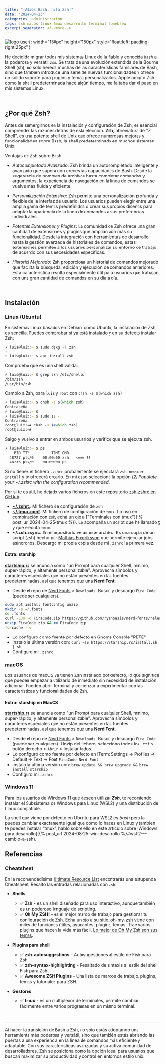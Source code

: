 ```yaml
---
title: "¡Adiós Bash, hola Zsh!"
date: "2024-04-23"
categories: administración
tags: zsh macos linux tmux desarrollo terminal homebrew
excerpt_separator: <!--more-->
---
```


![logo user](/assets/img/posts/logo-zsh.svg){: width="150px" height="150px" style="float:left; padding-right:25px" }

He decidido migrar todos mis sistemas Linux de la fiable y conocida *`bash`* a la poderosa y versátil *`zsh`*. Se trata de una evolución extendida de la Bourne Shell (sh), no solo hereda muchas de las características familiares de Bash, sino que también introduce una serie de nuevas funcionalidades y ofrece un sólido soporte para plugins y temas personalizados. Apple adoptó Zsh como la shell predeterminada hace algún tiempo, me faltaba dar el paso en mis sistemas Linux.

<br clear="left"/>
<!--more-->

## ¿Por qué Zsh?

Antes de sumergirnos en la instalación y configuración de Zsh, es esencial comprender las razones detrás de esta elección. **Zsh**, abreviatura de "Z Shell", es una potente shell de Unix que ofrece numerosas mejoras y funcionalidades sobre Bash, la shell predeterminada en muchos sistemas Unix.

Ventajas de Zsh sobre Bash

- *Autocompletado Avanzado*: Zsh brinda un autocompletado inteligente y avanzado que supera con creces las capacidades de Bash. Desde la sugerencia de nombres de archivos hasta completar comandos y argumentos, la experiencia de navegación en la línea de comandos se vuelve más fluida y eficiente.

- *Personalización Extensiva*: Zsh permite una personalización profunda y flexible de la interfaz de usuario. Los usuarios pueden elegir entre una amplia gama de temas predefinidos o crear sus propios diseños para adaptar la apariencia de la línea de comandos a sus preferencias individuales.

- *Potentes Extensiones y Plugins*: La comunidad de Zsh ofrece una gran cantidad de extensiones y plugins que amplían aún más su funcionalidad. Desde la integración con herramientas de desarrollo hasta la gestión avanzada de historiales de comandos, estas extensiones permiten a los usuarios personalizar su entorno de trabajo de acuerdo con sus necesidades específicas.

- *Historial Mejorado*: Zsh proporciona un historial de comandos mejorado que facilita la búsqueda, edición y ejecución de comandos anteriores. Esta característica resulta especialmente útil para usuarios que trabajan con una gran cantidad de comandos en su día a día.

<br/>

## Instalación

### Linux (Ubuntu)

En sistemas Linux basados en Debian, como Ubuntu, la instalación de Zsh es sencilla. Puedes comprobar si ya está instalado y en su defecto instalar Zsh:

```zsh
⚡ luis@luix:~ $ sudo dpkg -l zsh
:
⚡ luis@luix:~ $ apt install zsh
```

Compruebo que es una shell válida:

```zsh
⚡ luis@luix:~ $ grep zsh /etc/shells`
/bin/zsh
/usr/bin/zsh
```

Cambio a Zsh, para `luis` y `root` con `chsh -s $(which zsh)`

```zsh
⚡ luis@luix:~ $ chsh -s $(which zsh)
Contraseña:
⚡ luis@luix:~ $
⚡ luis@luix:~ $ sudo su -
Contraseña:
root@luix:~# chsh -s $(which zsh)
root@luix:~#
```

Salgo y vuelvo a entrar en ambos usuarios y verifico que se ejecuta zsh.

```zsh
⚡ luis@luix:~ $ ps
    PID TTY          TIME CMD
  48727 pts/0    00:00:00 zsh   <=== !!
  48736 pts/0    00:00:00 ps
```

Si no tienes el fichero `.zshrc` probalemente se ejecutará `zsh-newuser-install` y te ofrecerá crearlo. En mi caso seleccioné la opción *(2) Populate your ~/.zshrc with the configuration recommended*.

Por si te es útil, he dejado varios ficheros en este repositorio [zsh-zshrc en GitHub](https://github.com/LuisPalacios/zsh-zshrc):

- **[~/.zshrc](https://raw.githubusercontent.com/LuisPalacios/zsh-zshrc/main/.zshrc)**. Mi fichero de configuración de `zsh`
- **[~/.tmux.conf](https://raw.githubusercontent.com/LuisPalacios/zsh-zshrc/main/.tmux.conf)**. Mi fichero de configuración de `tmux`. Lo uso en combinación con `zsh`, echa un ojo a ["Terminales con tmux"]({% post_url 2024-04-25-tmux %}). Lo acompaña un script que he llamado **[t](https://raw.githubusercontent.com/LuisPalacios/zsh-zshrc/main/t)** y que ejecuta `tmux`.
- **~/.zsh.async**. En el repositorio verás este archivo. Es una copia de un script (zsh) hecho por [Mathias Fredriksson](https://github.com/mafredri/zsh-async) que permite ejecutar jobs asíncronos. Descargo mi propia copia desde mi `.zshrc` la primera vez.

#### Extra: starship

**[startship.rs](https://starship.rs/)** se anuncia como "un Prompt para cualquier Shell, mínimo, super-rápido, y altamente personalizable". Aprovecha símbolos y caracteres especiales que no están presentes en las fuentes predeterminadas, así que tenemos que una **Nerd Font**.

- Desde el repo de [Nerd Fonts](https://www.nerdfonts.com/) > `Downloads`. Busco y descargo `Fira Code` (puede ser cualquiera).

```bash
sudo apt install fontconfig unzip
mkdir -p ~/.fonts
cd .fonts
curl -LJs -o FiraCode.zip https://github.com/ryanoasis/nerd-fonts/releases/download/v3.2.1/FiraCode.zip
unzip FiraCode.zip && rm FiraCode.zip
fc-cache -fv
```

- Lo configuro como fuente por defecto en Gnome Console "PDTE"
- Instalo la última versión con: `curl -sS https://starship.rs/install.sh | sh`
- Configuro mi `.zshrc`

### macOS

Los usuarios de macOS ya tienen Zsh instalado por defecto, lo que significa que pueden empezar a utilizarlo de inmediato sin necesidad de instalación adicional. Pueden abrir Terminal y comenzar a experimentar con las características y funcionalidades de Zsh.

#### Extra: starship en MacOS

**[startship.rs](https://starship.rs/)** se anuncia como "un Prompt para cualquier Shell, mínimo, super-rápido, y altamente personalizable". Aprovecha símbolos y caracteres especiales que no están presentes en las fuentes predeterminadas, así que tenemos que una **Nerd Font**.

- Desde el repo de [Nerd Fonts](https://www.nerdfonts.com/) > `Downloads`. Busco y descargo `Fira Code` (puede ser cualquiera). Unzip del fichero, selecciono todos los `.ttf` > botón derecho > `Abrir` > Instalar todos.
- Lo configuro como fuente por defecto en iTerm: Settings -> Profiles -> Default -> Text -> Font `FiraCode Nerd Font`
- Instalo la última versión con: `brew update && brew upgrade && brew install starship`
- Configuro mi `.zshrc`

### Windows 11

Para los usuarios de Windows 11 que deseen utilizar ***Zsh***, te recomiendo instalar el Subsistema de Windows para Linux (WSL2) y una distribución de Linux compatible.

La shell que viene por defecto en Ubuntu para WSL2 es *bash* pero la puedes cambiar exactamente igual que como lo haces en Linux y tambien te puedes instalar “tmux”, hablo sobre ello en este artículo sobre [Windows para desarrollo]({% post_url 2024-08-25-win-desarrollo %}#wsl-2---cambio-a-zsh).

## Referencias

### Cheatsheet

En la recomendadísima [Ultimate Resource List](https://gist.github.com/bgoonz/be5c5be77169ef333b431bc37d331176) encontrarás una estupenda Cheatsheet. Resalto las entradas relacionadas con `zsh`:

- **Shells**
  - ✅ **Zsh** - es un shell diseñado para uso interactivo, aunque también es un poderoso lenguaje de scripting.
  - ✅ **Oh My ZSH!** - es el mejor marco de trabajo para gestionar tu configuración de Zsh. Echa un ojo a su sitio, [oh-my-zsh](https://ohmyz.sh) viene con miles de funciones útiles, ayudantes, plugins, temas. Trae varios plugins que hacen la vida más fácil. [Lo mejor de Oh My Zsh son sus temas](https://github.com/ohmyzsh/ohmyzsh/wiki/Themes).

- **Plugins para shell**
  - ✅ **zsh-autosuggestions** - Autosugestiones al estilo de Fish para Zsh.
  - ✅ **zsh-syntax-highlighting** - Resaltado de sintaxis al estilo del shell Fish para Zsh.
  - ✅ **Awesome ZSH Plugins** - Una lista de marcos de trabajo, plugins, temas y tutoriales para ZSH.

- **Gestores**
  - ✅ **tmux** - es un multiplexor de terminales, permite cambiar fácilmente entre varios programas en un mismo terminal.

<br/>

---

Al hacer la transición de Bash a Zsh, no solo estás adoptando una herramienta más poderosa y versátil, sino que también estás abriendo las puertas a una experiencia en la línea de comandos más eficiente y adaptable. Con sus características avanzadas y su activa comunidad de desarrolladores, Zsh se posiciona como la opción ideal para usuarios que buscan maximizar su productividad y control en entornos estilo unix.
